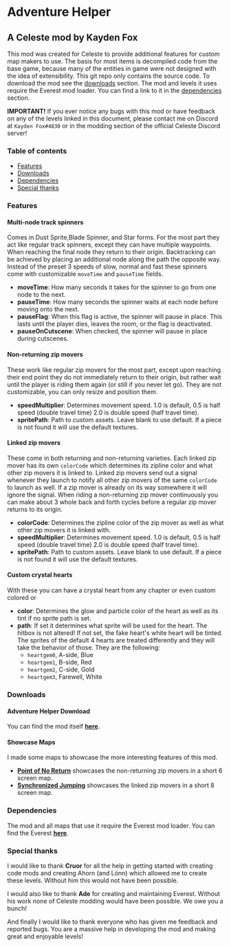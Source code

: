﻿# Adventure Helper
## A Celeste mod by Kayden Fox
This mod was created for Celeste to provide additional features for custom map makers to use.
The basis for most items is decompiled code from the base game, because many of the entities in game
were not designed with the idea of extensibility. This git repo only contains the source code. To
download the mod see the [downloads](#downloads) section. The mod and levels it uses require
the Everest mod loader. You can find a link to it in the [dependencies](#dependencies) section.

**IMPORTANT!** If you ever notice any bugs with this mod or have feedback on any of the levels
linked in this document, please contact me on Discord at `Kayden Fox#4830` or in the modding
section of the official Celeste Discord server!

### Table of contents
- [Features](#features)
- [Downloads](#downloads)
- [Dependencies](#dependencies)
- [Special thanks](#thanks)

### <a name=features>Features
#### Multi-node track spinners
Comes in Dust Sprite,Blade Spinner, and Star forms. For the most part they act like regular track spinners, 
except they can have multiple waypoints. When reaching the final node they return to their origin. Backtracking
can be achieved by placing an additional node along the path the opposite way. Instead of the preset 3 speeds
of slow, normal and fast these spinners come with customizable `moveTime` and `pauseTime` fields.
- **moveTime**: How many seconds it takes for the spinner to go from one node to the next.
- **pauseTime**: How many seconds the spinner waits at each node before moving onto the next.
- **pauseFlag**: When this flag is active, the spinner will pause in place. This lasts until the player dies, leaves the room, or the flag is deactivated.
- **pauseOnCutscene**: When checked, the spinner will pause in place during cutscenes.


#### Non-returning zip movers
These work like regular zip movers for the most part, except upon reaching their end point they do not 
immediately return to their origin, but rather wait until the player is riding them again (or still if you never
let go). They are not customizable, you can only resize and position them.
- **speedMultiplier**: Determines movement speed. 1.0 is default, 0.5 is half speed (double travel time) 2.0 is double speed (half travel time).
- **spritePath**: Path to custom assets. Leave blank to use default. If a piece is not found it will use the default textures.

#### Linked zip movers
These come in both returning and non-returning varieties. Each linked zip mover has its own `colorCode` which
determines its zipline color and what other zip movers it is linked to. Linked zip movers send out a signal 
whenever they launch to notify all other zip movers of the same `colorCode` to launch as well. If a zip mover
is already on its way somewhere it will ignore the signal. When riding a non-returning zip mover continuously
you can make about 3 whole back and forth cycles before a regular zip mover returns to its origin.
- **colorCode**: Determines the zipline color of the zip mover as well as what other zip movers it is linked with.
- **speedMultiplier**: Determines movement speed. 1.0 is default, 0.5 is half speed (double travel time) 2.0 is double speed (half travel time).
- **spritePath**: Path to custom assets. Leave blank to use default. If a piece is not found it will use the default textures.

#### Custom crystal hearts
With these you can have a crystal heart from any chapter or even custom colored or 
- **color**: Determines the glow and particle color of the heart as well as its tint if no sprite path is set.
- **path**: If set it determines what sprite will be used for the heart. The hitbox is not altered! If not set, the
fake heart's white heart will be tinted. The sprites of the default 4 hearts are treated differently and they will take
the behavior of those. They are the following: 
  * `heartgem0`, A-side, Blue
  * `heartgem1`, B-side, Red
  * `heartgem2`, C-side, Gold
  * `heartgem3`, Farewell, White

### <a name=downloads>Downloads
#### Adventure Helper Download
You can find the mod itself **[here](https://gamebanana.com/gamefiles/9807)**.

#### Showcase Maps
I made some maps to showcase the more interesting features of this mod.
- **[Point of No Return](https://gamebanana.com/maps/206359)** showcases the non-returning zip movers in a short 6 screen map.
- **[Synchronized Jumping](https://gamebanana.com/maps/206380)** showcases the linked zip movers in a short 8 screen map.

### <a name=dependencies>Dependencies
The mod and all maps that use it require the Everest mod loader. You can find the Everest **[here](https://gamebanana.com/tools/6449)**.

### <a name=thanks>Special thanks
I would like to thank **Cruor** for all the help in getting started with creating code mods and creating Ahorn (and Lönn) which
allowed me to create these levels. Without him this would not have been possible.

I would also like to thank **Ade** for creating and maintaining Everest. Without his work none of Celeste modding would have been possible.
We owe you a bunch!

And finally I would like to thank everyone who has given me feedback and reported bugs. You are a massive help
in developing the mod and making great and enjoyable levels!
